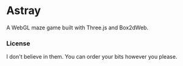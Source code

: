 # Astray

A WebGL maze game built with Three.js and Box2dWeb.


### License

I don't believe in them. You can order your bits however you please.